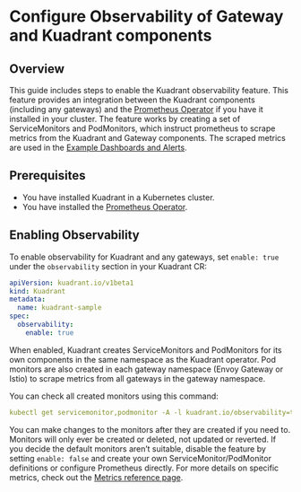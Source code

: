 # Configure Observability of Gateway and Kuadrant components

## Overview

This guide includes steps to enable the Kuadrant observability feature.
This feature provides an integration between the Kuadrant components (including any gateways) and the [Prometheus Operator](https://github.com/prometheus-operator/prometheus-operator) if you have it installed in your cluster.
The feature works by creating a set of ServiceMonitors and PodMonitors, which instruct prometheus to scrape metrics from the Kuadrant and Gateway components.
The scraped metrics are used in the [Example Dashboards and Alerts](../../observability/examples.md).

## Prerequisites

- You have installed Kuadrant in a Kubernetes cluster.
- You have installed the [Prometheus Operator](https://github.com/prometheus-operator/prometheus-operator).

## Enabling Observability

To enable observability for Kuadrant and any gateways, set `enable: true` under the `observability` section in your Kuadrant CR:

```yaml
apiVersion: kuadrant.io/v1beta1
kind: Kuadrant
metadata:
  name: kuadrant-sample
spec:
  observability:
    enable: true
```

When enabled, Kuadrant creates ServiceMonitors and PodMonitors for its own components in the same namespace as the Kuadrant operator.
Pod monitors are also created in each gateway namespace (Envoy Gateway or Istio) to scrape metrics from all gateways in the gateway namespace.


You can check all created monitors using this command:

```yaml
kubectl get servicemonitor,podmonitor -A -l kuadrant.io/observability=true
```

You can make changes to the monitors after they are created if you need to.
Monitors will only ever be created or deleted, not updated or reverted.
If you decide the default monitors aren’t suitable, disable the feature by setting `enable: false` and create your own ServiceMonitor/PodMonitor definitions or configure Prometheus directly.
For more details on specific metrics, check out the [Metrics reference page](../../observability/metrics.md).

